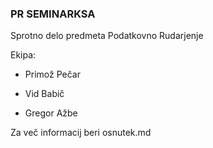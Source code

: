 ### PR SEMINARKSA
Sprotno delo predmeta Podatkovno Rudarjenje

Ekipa:

* Primož Pečar

* Vid Babič

* Gregor Ažbe

Za več informacij beri osnutek.md
